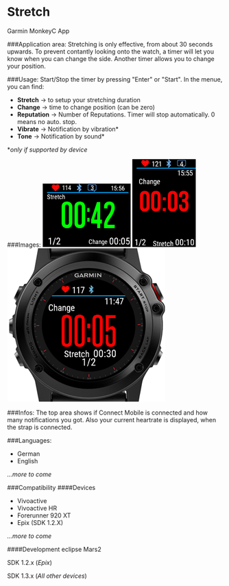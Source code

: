 # Stretch
Garmin MonkeyC App

###Application area:
Stretching is only effective, from about 30 seconds upwards.
To prevent contantly looking onto the watch, a timer will let you know when you can change the side.
Another timer allows you to change your position.

###Usage:
Start/Stop the timer by pressing "Enter" or "Start".
In the menue, you can find:
- **Stretch** -> to setup your stretching duration
- **Change** -> time to change position (can be zero)
- **Reputation** -> Number of Reputations. Timer will stop automatically. 0 means no auto. stop.
- **Vibrate** -> Notification by vibration*
- **Tone** -> Notification by sound*


*_only if supported by device_

###Images:
![Vivoactive](/Screenshots/Vivoactive.png?raw=true "Stretch - Vivoactive")
![VivoactiveHR](/Screenshots/VivoactiveHR.png?raw=true "Stretch - VivoactiveHR")
![Fenix3](/Screenshots/Fenix3.png?raw=true "Stretch - Fenix3")

###Infos:
The top area shows if Connect Mobile is connected and how many notifications you got.
Also your current heartrate is displayed, when the strap is connected.

###Languages:
- German
- English

_...more to come_

###Compatibility
####Devices
- Vivoactive
- Vivoactive HR
- Forerunner 920 XT
- Epix (SDK 1.2.X)

_...more to come_


####Development
eclipse Mars2

SDK 1.2.x (_Epix_)

SDK 1.3.x (_All other devices_)
